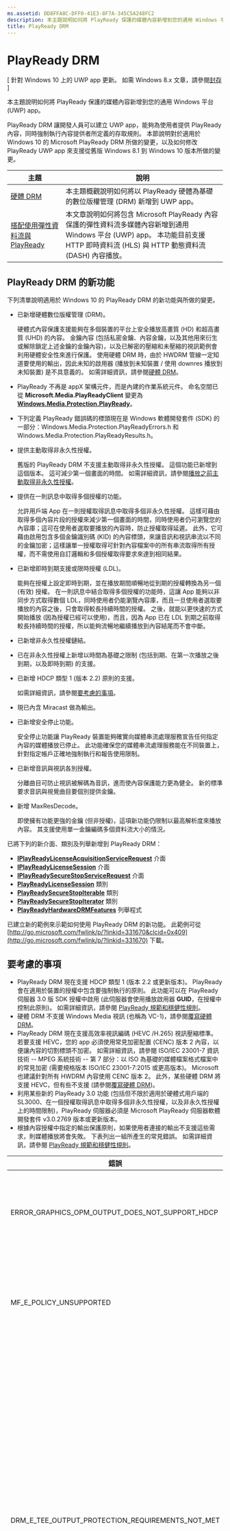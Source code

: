 ```yaml
---
ms.assetid: DD8FFA8C-DFF0-41E3-8F7A-345C5A248FC2
description: 本主題說明如何將 PlayReady 保護的媒體內容新增到您的通用 Windows 平台 (UWP) app。
title: PlayReady DRM
---
```


# PlayReady DRM

\[ 針對 Windows 10 上的 UWP app 更新。 如需 Windows 8.x 文章，請參閱[封存](http://go.microsoft.com/fwlink/p/?linkid=619132) \]


本主題說明如何將 PlayReady 保護的媒體內容新增到您的通用 Windows 平台 (UWP) app。

PlayReady DRM 讓開發人員可以建立 UWP app，能夠為使用者提供 PlayReady 內容，同時強制執行內容提供者所定義的存取規則。 本節說明對於適用於 Windows 10 的 Microsoft PlayReady DRM 所做的變更，以及如何修改 PlayReady UWP app 來支援從舊版 Windows 8.1 到 Windows 10 版本所做的變更。
 
| 主題                                                                     | 說明                                                                                                                                                                                                                                                                             |
|---------------------------------------------------------------------------|-----------------------------------------------------------------------------------------------------------------------------------------------------------------------------------------------------------------------------------------------------------------------------------------|
| [硬體 DRM](hardware-drm.md)                                           | 本主題概觀說明如何將以 PlayReady 硬體為基礎的數位版權管理 (DRM) 新增到 UWP app。                                                                                                                                                                 |
| [搭配使用彈性資料流與 PlayReady](adaptive-streaming-with-playready.md) | 本文章說明如何將包含 Microsoft PlayReady 內容保護的彈性資料流多媒體內容新增到通用 Windows 平台 (UWP) app。 本功能目前支援 HTTP 即時資料流 (HLS) 與 HTTP 動態資料流 (DASH) 內容播放。 |

## PlayReady DRM 的新功能

下列清單說明適用於 Windows 10 的 PlayReady DRM 的新功能與所做的變更。

-   已新增硬體數位版權管理 (DRM)。

    硬體式內容保護支援能夠在多個裝置的平台上安全播放高畫質 (HD) 和超高畫質 (UHD) 的內容。 金鑰內容 (包括私密金鑰、內容金鑰，以及其他用來衍生或解除鎖定上述金鑰的金鑰內容)，以及已解密的壓縮和未壓縮的視訊範例會利用硬體安全性來進行保護。 使用硬體 DRM 時，由於 HWDRM 管線一定知道要使用的輸出，因此未知的啟用器 (播放到未知裝置 / 使用 downres 播放到未知裝置) 是不具意義的。 如需詳細資訊，請參閱[硬體 DRM](hardware-drm.md)。

-   PlayReady 不再是 appX 架構元件，而是內建的作業系統元件。 命名空間已從 **Microsoft.Media.PlayReadyClient** 變更為 [**Windows.Media.Protection.PlayReady**](https://msdn.microsoft.com/library/windows/apps/dn986454)。
-   下列定義 PlayReady 錯誤碼的標頭現在是 Windows 軟體開發套件 (SDK) 的一部分：Windows.Media.Protection.PlayReadyErrors.h 和 Windows.Media.Protection.PlayReadyResults.h。
-   提供主動取得非永久性授權。

    舊版的 PlayReady DRM 不支援主動取得非永久性授權。 這個功能已新增到這個版本。 這可減少第一個畫面的時間。 如需詳細資訊，請參閱[播放之前主動取得非永久性授權](#proactively_acquire_a_non_persistent_license_before_playback)。

-   提供在一則訊息中取得多個授權的功能。

    允許用戶端 App 在一則授權取得訊息中取得多個非永久性授權。 這樣可藉由取得多個內容片段的授權來減少第一個畫面的時間，同時使用者仍可瀏覽您的內容庫；這可在使用者選取要播放的內容時，防止授權取得延遲。 此外，它可藉由啟用包含多個金鑰識別碼 (KID) 的內容標頭，來讓音訊和視訊串流以不同的金鑰加密；這樣讓單一授權取得可針對內容檔案中的所有串流取得所有授權，而不需使用自訂邏輯和多個授權取得要求來達到相同結果。

-   已新增即時到期支援或限時授權 (LDL)。

    能夠在授權上設定即時到期，並在播放期間順暢地從到期的授權轉換為另一個 (有效) 授權。 在一則訊息中結合取得多個授權的功能時，這讓 App 能夠以非同步方式取得數個 LDL，同時使用者仍能瀏覽內容庫，而且一旦使用者選取要播放的內容之後，只會取得較長持續時間的授權。 之後，就能以更快速的方式開始播放 (因為授權已經可以使用)，而且，因為 App 已在 LDL 到期之前取得較長持續時間的授權，所以能夠流暢地繼續播放到內容結尾而不會中斷。

-   已新增非永久性授權鏈結。
-   已在非永久性授權上新增以時間為基礎之限制 (包括到期、在第一次播放之後到期，以及即時到期) 的支援。
-   已新增 HDCP 類型 1 (版本 2.2) 原則的支援。

    如需詳細資訊，請參閱[要考慮的事項](#things_to_consider)。

-   現已內含 Miracast 做為輸出。
-   已新增安全停止功能。

    安全停止功能讓 PlayReady 裝置能夠確實向媒體串流處理服務宣告任何指定內容的媒體播放已停止。 此功能確保您的媒體串流處理服務能在不同裝置上，針對指定帳戶正確地強制執行和報告使用限制。

-   已新增音訊與視訊各別授權。

    分離曲目可防止視訊被解碼為音訊，進而使內容保護能力更為健全。 新的標準要求音訊與視覺曲目要個別提供金鑰。

-   新增 MaxResDecode。

    即使擁有功能更強的金鑰 (但非授權)，這項新功能仍限制以最高解析度來播放內容。 其支援使用單一金鑰編碼多個資料流大小的情況。

已將下列的新介面、類別及列舉新增到 PlayReady DRM：

-   [
            **IPlayReadyLicenseAcquisitionServiceRequest**](https://msdn.microsoft.com/library/windows/apps/dn986077) 介面
-   [
            **IPlayReadyLicenseSession**](https://msdn.microsoft.com/library/windows/apps/dn986080) 介面
-   [
            **IPlayReadySecureStopServiceRequest**](https://msdn.microsoft.com/library/windows/apps/dn986090) 介面
-   [
            **PlayReadyLicenseSession**](https://msdn.microsoft.com/library/windows/apps/dn986309) 類別
-   [
            **PlayReadySecureStopIterable**](https://msdn.microsoft.com/library/windows/apps/dn986371) 類別
-   [
            **PlayReadySecureStopIterator**](https://msdn.microsoft.com/library/windows/apps/dn986375) 類別
-   [
            **PlayReadyHardwareDRMFeatures**](https://msdn.microsoft.com/library/windows/apps/dn986265) 列舉程式

已建立新的範例來示範如何使用 PlayReady DRM 的新功能。 此範例可從 [http://go.microsoft.com/fwlink/p/?linkid=331670&clcid=0x409](http://go.microsoft.com/fwlink/p/?linkid=331670) 下載。

## 要考慮的事項

-   PlayReady DRM 現在支援 HDCP 類型 1 (版本 2.2 或更新版本)。 PlayReady 會在適用於裝置的授權中包含要強制執行的原則。 此功能可以在 PlayReady 伺服器 3.0 版 SDK 授權中啟用 (此伺服器會使用播放啟用器 **GUID**，在授權中控制此原則)。 如需詳細資訊，請參閱 [PlayReady 規範和穩健性規則](http://www.microsoft.com/playready/licensing/compliance/)。
-   硬體 DRM 不支援 Windows Media 視訊 (也稱為 VC-1)，請參閱[覆寫硬體 DRM](hardware-drm.md#override-hardware-drm)。
-   PlayReady DRM 現在支援高效率視訊編碼 (HEVC /H.265) 視訊壓縮標準。 若要支援 HEVC，您的 app 必須使用常見加密配置 (CENC) 版本 2 內容，以便讓內容的切割標頭不加密。 如需詳細資訊，請參閱 ISO/IEC 23001-7 資訊技術 -- MPEG 系統技術 -- 第 7 部分：以 ISO 為基礎的媒體檔案格式檔案中的常見加密 (需要規格版本 ISO/IEC 23001-7:2015 或更高版本)。 Microsoft 也建議針對所有 HWDRM 內容使用 CENC 版本 2。 此外，某些硬體 DRM 將支援 HEVC，但有些不支援 (請參閱[覆寫硬體 DRM](hardware-drm.md#override-hardware-drm))。
-   利用某些新的 PlayReady 3.0 功能 (包括但不限於適用於硬體式用戶端的 SL3000、在一個授權取得訊息中取得多個非永久性授權，以及非永久性授權上的時間限制)，PlayReady 伺服器必須是 Microsoft PlayReady 伺服器軟體開發套件 v3.0.2769 版本或更新版本。
-   根據內容授權中指定的輸出保護原則，如果使用者連接的輸出不支援這些需求，則媒體播放將會失敗。 下表列出一組所產生的常見錯誤。 如需詳細資訊，請參閱 [PlayReady 規範和穩健性規則](http://www.microsoft.com/playready/licensing/compliance/)。

| 錯誤                                                   | 值      | 說明                                                                                                                                                                                                                                                                                                                                                                                                                                                                                                 |
|---------------------------------------------------------|------------|-------------------------------------------------------------------------------------------------------------------------------------------------------------------------------------------------------------------------------------------------------------------------------------------------------------------------------------------------------------------------------------------------------------------------------------------------------------------------------------------------------------|
| ERROR\_GRAPHICS\_OPM\_OUTPUT\_DOES\_NOT\_SUPPORT\_HDCP  | 0xC0262513 | 授權的輸出保護原則要求監視器採用 HDCP，但卻無法採用 HDCP。                                                                                                                                                                                                                                                                                                                                                                                              |
| MF\_E\_POLICY\_UNSUPPORTED                              | 0xC00D7159 | 授權的輸出保護原則要求監視器採用 HDCP 類型 1，但卻無法採用 HDCP 類型 1。                                                                                                                                                                                                                                                                                                                                                                                |
| DRM\_E\_TEE\_OUTPUT\_PROTECTION\_REQUIREMENTS\_NOT\_MET | 0x8004CD22 | 只有在硬體 DRM 下執行時，才會發生這個錯誤碼。 授權的輸出保護原則要求監視器採用 HDCP 或降低內容的有效解析度，但卻無法採用 HDCP 且無法降低內容的有效解析度，因為硬體 DRM 不支援降低內容的解析度。 在軟體 DRM 下，可播放該內容。 請參閱[使用硬體 DRM 的考量](hardware-drm.md#considerations-for-using-hardware-drm)。 |
| ERROR\_GRAPHICS\_OPM\_NOT\_SUPPORTED                    | 0xc0262500 | 圖形驅動程式不支援輸出保護。 例如，監視器是透過 VGA 所連接，或者未安裝適用於數位輸出的適當圖形驅動程式。 在後者的情況下，所安裝的一般驅動程式是 Microsoft 基本顯示卡，而安裝適當的圖形驅動程式就能解決問題。                                                                                                                                                  |

## 先決條件

開始建立 PlayReady 保護的 UWP app 之前，需要在系統上安裝下列軟體：

-   Windows 10。
-   如果您正在針對適用於 UWP app 的 PlayReady DRM 編譯任何範例，就必須使用 Microsoft Visual Studio 2015 或更新版本來編譯範例。 您仍然可以使用 Microsoft Visual Studio 2013，來編譯任何來自適用於 Windows 8.1 市集 app 的 PlayReady DRM 的範例。

如果您計劃在 app 上播放 MPEG-2/H.262 內容，也必須下載並安裝 [Windows 8.1 Media Center Pack](http://go.microsoft.com/fwlink/p/?LinkId=626876)。

## PlayReady Windows 市集 app 移轉指南

本節包含如何將現有的 PlayReady Windows 8.x 市集 app 移轉到 Windows 10 的相關資訊。

Windows 10 上適用於 PlayReady UWP app 的命名空間已從 **Microsoft.Media.PlayReadyClient** 變更為 [**Windows.Media.Protection.PlayReady**](https://msdn.microsoft.com/library/windows/apps/dn986454)。 這表示您必須在程式碼中搜尋舊的命名空間，並取代為新的命名空間。 您仍將參考 winmd 檔案。 它是 Windows 10 作業系統上 windows.media.winmd 的一部分。 它屬於 Windows SDK 中的 windows.winmd。 對於 UWP，會在 windows.foundation.univeralappcontract.winmd 中參照它。

若要播放 PlayReady 保護的高畫質 (HD) 內容 (1080p) 及超高畫質 (UHD) 內容，您需要實作 PlayReady 硬體 DRM。 如需如何實作 PlayReady 硬體 DRM 的相關資訊，請參閱[硬體 DRM](hardware-drm.md)。

硬體 DRM 不支援某些內容。 如需停用硬體 DRM 和啟用軟體 DRM 的相關資訊，請參閱[覆寫硬體 DRM](hardware-drm.md#override-hardware-drm)。

關於媒體保護管理員，請確定您的程式碼包含下列設定 (如果程式碼中還未包含)。

``` syntax
var mediaProtectionManager = new Windows.Media.Protection.MediaProtectionManager();

mediaProtectionManager.properties["Windows.Media.Protection.MediaProtectionSystemId"] = 
             '{F4637010-03C3-42CD-B932-B48ADF3A6A54}'
var cpsystems = new Windows.Foundation.Collections.PropertySet();
cpsystems["{F4637010-03C3-42CD-B932-B48ADF3A6A54}"] = 
                "Windows.Media.Protection.PlayReady.PlayReadyWinRTTrustedInput";
mediaProtectionManager.properties["Windows.Media.Protection.MediaProtectionSystemIdMapping"] = cpsystems;

mediaProtectionManager.properties["Windows.Media.Protection.MediaProtectionContainerGuid"] = 
                "{9A04F079-9840-4286-AB92-E65BE0885F95}";
```

## 播放之前主動取得非永久性授權

本節說明如何在開始播放之前，主動取得非永久性授權。

在舊版的 PlayReady DRM 中，非永久性授權只能在播放期間被動取得。 在這個版本中，您可以在開始播放之前，主動取得非永久性授權。

1.  主動建立播放工作階段，讓非永久性授權可儲存於其中。 例如：

    ``` syntax
    var cpsystems = new Windows.Foundation.Collections.PropertySet();       
    cpsystems["{F4637010-03C3-42CD-B932-B48ADF3A6A54}"] = "Windows.Media.Protection.PlayReady.PlayReadyWinRTTrustedInput"; // PlayReady

    var pmpSystemInfo = new Windows.Foundation.Collections.PropertySet();
    pmpSystemInfo["Windows.Media.Protection.MediaProtectionSystemId"] = "{F4637010-03C3-42CD-B932-B48ADF3A6A54}";
    pmpSystemInfo["Windows.Media.Protection.MediaProtectionSystemIdMapping"] = cpsystems;
    var pmpServer = new Windows.Media.Protection.MediaProtectionPMPServer( pmpSystemInfo );
    ```

2.  將該播放工作階段繫結到授權取得類別。 例如：

    ``` syntax
    var licenseSessionProperties = new Windows.Foundation.Collections.PropertySet();
    licenseSessionProperties["Windows.Media.Protection.MediaProtectionPMPServer"] = pmpServer;
    var licenseSession = new Windows.Media.Protection.PlayReady.PlayReadyLicenseSession( licenseSessionProperties );
    ```

3.  建立授權服務要求。 例如：

    ``` syntax
    var laSR = licenseSession.CreateLAServiceRequest();
    ```

4.  使用從步驟 3 所建立的服務要求來執行授權取得。 授權會儲存在播放工作階段中。
5.  將該播放工作階段繫結到媒體來源，以進行播放。 例如：

    ``` syntax
    licenseSession.configureMediaProtectionManager( mediaProtectionManager );
    videoPlayer.msSetMediaProtectionManager( mediaProtectionManager );
    ```
    
## 新增安全停止功能

本節說明如何將安全停止功能新增到您的 UWP app。

安全停止功能讓 PlayReady 裝置能夠確實向媒體串流處理服務宣告任何指定內容的媒體播放已停止。 此功能確保您的媒體串流處理服務能在不同裝置上，針對指定帳戶正確地強制執行和報告使用限制。

傳送安全停止挑戰的主要案例有兩種：

-   當媒體呈現因已到達內容結尾，或當使用者在中間的某處停止呈現媒體而停止。
-   當先前的工作階段意外結束 (例如，因為系統或 App 當機)。 App 將需要針對任何待處理的安全停止工作階段進行查詢 (可能是在開機或關機時)，並從任何其他媒體播放個別傳送挑戰。

如需安全停止功能的實作範例，請參閱 PlayReady 範例中的 securestop.cs 檔案，其位於 [http://go.microsoft.com/fwlink/p/?linkid=331670&clcid=0x409](http://go.microsoft.com/fwlink/p/?linkid=331670)。

 

 






<!--HONumber=Mar16_HO1-->


